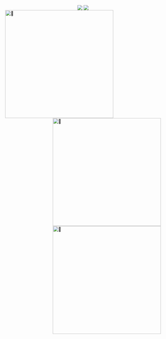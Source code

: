 <div align="center">
  
  <img align="center" width="auto" src="https://badge.stateful.com/JoshuaDRose/status.svg">
  
  <img align="center" src="https://badge.stateful.com/JoshuaDRose/dnd.svg">
  
</div>


<img align="left" width="350" alt="🦑" src="https://raw.githubusercontent.com/JoshuaDRose/JoshuaDRose/main/general.svg">

<img align="right" width="350" alt="🦑" src="https://raw.githubusercontent.com/JoshuaDRose/JoshuaDRose/7687ee2fcfd14d7bfc90fc6a42273295ad2e27b8/achievements.svg">

<img align="right" width="350" alt="🦑" src="https://github.com/JoshuaDRose/JoshuaDRose/blob/main/metrics.plugin.people.followers.svg">
 
<!-- <img align="center" alt="🦑" src="https://user-images.githubusercontent.com/22963968/114021347-e3c48b80-9870-11eb-8bc8-998bf39b4d0d.png"> -->
